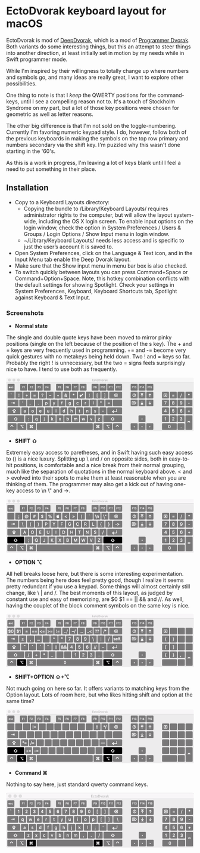 EctoDvorak keyboard layout for macOS
===========

EctoDvorak is mod of [DeepDvorak](https://github.com/vbauerster/DeepDvorak), which is a mod of [Programmer Dvorak](http://www.kaufmann.no/roland/dvorak/index.html). Both variants do some interesting things, but this an attempt to steer things into another direction, at least initially set in motion by my needs while in Swift programmer mode.

While I'm inspired by their willingness to totally change up where numbers and symbols go, and many ideas are really great, I want to explore other possibilities.

One thing to note is that I *keep* the QWERTY positions for the command-keys, until I see a compelling reason not to. It's a touch of Stockholm Syndrome on my part, but a lot of those key positions were chosen for geometric as well as letter reasons.

The other big difference is that I'm not sold on the toggle-numbering. Currently I'm favoring numeric keypad style. I do, however, follow both of the previous keyboards in making the symbols on the top row primary and numbers secondary via the shift key. I'm puzzled why this wasn't done starting in the '60's.

As this is a work in progress, I'm leaving a lot of keys blank until I feel a need to put something in their place.

## Installation

 * Copy to a Keyboard Layouts directory:
   * Copying the bundle to /Library/Keyboard Layouts/ requires administrator rights to the computer, but will allow the layout system-wide, including the OS X login screen. To enable input options on the login window, check the option in System Preferences / Users & Groups / Login Options / Show Input menu in login window.
	* ~/Library/Keyboard Layouts/ needs less access and is specific to just the user’s account it is saved to.
 * Open System Preferences, click on the Language & Text icon, and in the Input Menu tab enable the Deep Dvorak layout.
 * Make sure that the Show input menu in menu bar box is also checked.
 * To switch quickly between layouts you can press Command+Space or Command+Option+Space. Note, this hotkey combination conflicts with the default settings for showing Spotlight. Check your settings in System Preferences, Keyboard, Keyboard Shortcuts tab, Spotlight against Keyboard & Text Input.

### Screenshots

* **Normal state**

The single and double quote keys have been moved to mirror pinky positions (single on the left because of the position of the s key). The + and = keys are very frequently used in programming. += and -= become very quick gestures with no metakeys being held down. Two ! and = keys so far. Probably the right ! is unnecessary, but the two = signs feels surprisingly nice to have. I tend to use both as frequently.

![Normal state](screenshots/normal.png)

* **SHIFT ⇧**

Extremely easy access to paretheses, and in Swift having such easy access to \() is a nice luxury. Splitting up \ and / on opposite sides, both in easy-to-hit positions, is comfortable and a nice break from their normal grouping, much like the separation of quotations in the normal keyboard above. < and > evolved into their spots to make them at least reasonable when you are thinking of them. The programmer may also get a kick out of having one-key access to \n \\" and ->.

![Shift state](screenshots/shift.png)

[comment]: <> (* **Caps lock ⇪** !Shift state screenshots/caps.png)

* **OPTION ⌥**

All hell breaks loose here, but there is some interesting experimentation. The numbers being here does feel pretty good, though I realize it seems pretty redundant if you use a keypad. Some things will almost certainly still change, like \ | and /. The best moments of this layout, as judged by constant use and easy of memorizing, are $0 $1 == || && and //. As well, having the couplet of the block comment symbols on the same key is nice.

![Option state](screenshots/alt.png)

* **SHIFT+OPTION ⇧+⌥**

Not much going on here so far. It offers variants to matching keys from the Option layout. Lots of room here, but who likes hitting shift and option at the same time?

![Shift+Option state](screenshots/alt-shift.png)

[comment]: <> (* **Dead state** !Dead state screenshots/dead.png)


* **Command ⌘**

Nothing to say here, just standard qwerty command keys.

![Command state](screenshots/h-cmd.png)
